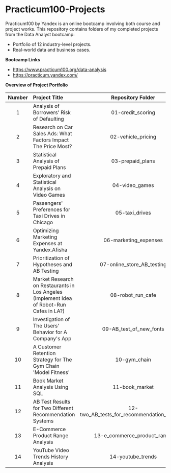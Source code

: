 # Practicum100-Projects

Practicum100 by Yandex is an online bootcamp involving both course and project works. 
This repository contains folders of my completed projects from the Data Analyst bootcamp:
- Portfolio of 12 industry-level projects.
- Real-world data and business cases.

**Bootcamp Links**

- https://www.practicum100.org/data-analysis
- https://practicum.yandex.com/

**Overview of Project Portfolio**

| Number  | Project Title | Repository Folder |
| :--: |:---------------| :---------------: |
| 1 | Analysis of Borrowers' Risk of Defaulting | 01-credit_scoring |
| 2 | Research on Car Sales Ads: What Factors Impact The Price Most? | 02-vehicle_pricing |
| 3 | Statistical Analysis of Prepaid Plans | 03-prepaid_plans |
| 4 | Exploratory and Statistical Analysis on Video Games | 04-video_games |
| 5 | Passengers' Preferences for Taxi Drives in Chicago | 05-taxi_drives |
| 6 | Optimizing Marketing Expenses at Yandex.Afisha | 06-marketing_expenses |
| 7 | Prioritization of Hypotheses and AB Testing | 07-online_store_AB_testing |
| 8 | Market Research on Restaurants in Los Angeles (Implement Idea of Robot-Run Cafes in LA?) | 08-robot_run_cafe |
| 9 | Investigation of The Users' Behavior for A Company's App | 09-AB_test_of_new_fonts |
| 10 | A Customer Retention Strategy for The Gym Chain 'Model Fitness' | 10-gym_chain |
| 11 | Book Market Analysis Using SQL | 11-book_market |
| 12 | AB Test Results for Two Different Recommendation Systems | 12-two_AB_tests_for_recommendation_systems |
| 13 | E-Commerce Product Range Analysis | 13-e_commerce_product_range |
| 14 | YouTube Video Trends History Analysis | 14-youtube_trends |
